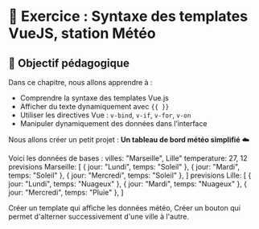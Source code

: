 # 🧪 Exercice : Syntaxe des templates VueJS, station Météo

## 🎯 Objectif pédagogique

Dans ce chapitre, nous allons apprendre à :

- Comprendre la syntaxe des templates Vue.js
- Afficher du texte dynamiquement avec `{{ }}`
- Utiliser les directives Vue : `v-bind`, `v-if`, `v-for`, `v-on`
- Manipuler dynamiquement des données dans l’interface

Nous allons créer un petit projet : **Un tableau de bord météo simplifié** ☁️

Voici les données de bases :
villes: "Marseille", Lille"
temperature: 27, 12
previsions Marseille: [
{ jour: "Lundi", temps: "Soleil" },
{ jour: "Mardi", temps: "Soleil" },
{ jour: "Mercredi", temps: "Soleil" },
]
previsions Lille: [
{ jour: "Lundi", temps: "Nuageux" },
{ jour: "Mardi", temps: "Nuageux" },
{ jour: "Mercredi", temps: "Pluie" },
]

Créer un template qui affiche les données météo,
Créer un bouton qui permet d'alterner successivement d'une ville à l'autre.
